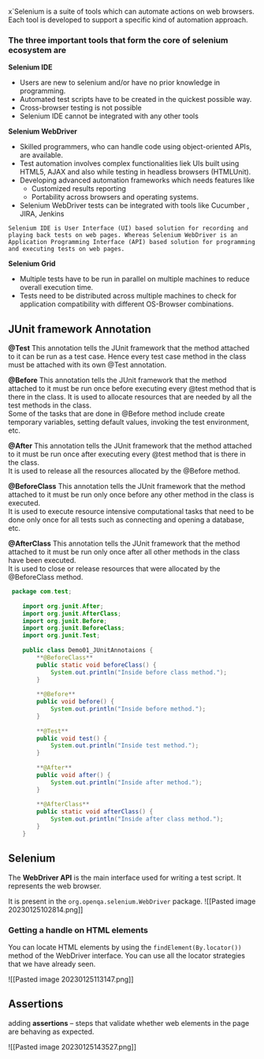 x`Selenium is a suite of tools which can automate actions on web browsers. Each tool is developed to support a specific kind of automation approach.

### The three important tools that form the core of selenium ecosystem are

**Selenium IDE**
-   Users are new to selenium and/or have no prior knowledge in programming.
-   Automated test scripts have to be created in the quickest possible way.
-   Cross-browser testing is not possible
- Selenium IDE cannot be integrated with any other tools

**Selenium WebDriver**
-   Skilled programmers, who can handle code using object-oriented APIs, are available.
-   Test automation involves complex functionalities liek UIs built using HTML5, AJAX and also while testing in headless browsers (HTMLUnit).
-   Developing advanced automation frameworks which needs features like
    -   Customized results reporting
    -   Portability across browsers and operating systems.
- Selenium WebDriver tests can be integrated with tools like Cucumber , JIRA, Jenkins

```ad-info
Selenium IDE is User Interface (UI) based solution for recording and playing back tests on web pages. Whereas Selenium WebDriver is an Application Programming Interface (API) based solution for programming and executing tests on web pages.
```


**Selenium Grid**
-   Multiple tests have to be run in parallel on multiple machines to reduce overall execution time.
-   Tests need to be distributed across multiple machines to check for application compatibility with different OS-Browser combinations.

## JUnit framework Annotation

**@Test**
This annotation tells the JUnit framework that the method attached to it can be run as a test case. Hence every test case method in the class must be attached with its own @Test annotation.

**@Before**
This annotation tells the JUnit framework that the method attached to it must be run once before executing every @test method that is there in the class. It is used to allocate resources that are needed by all the test methods in the class.  
Some of the tasks that are done in @Before method include create temporary variables, setting default values, invoking the test environment, etc.

**@After**
This annotation tells the JUnit framework that the method attached to it must be run once after executing every @test method that is there in the class.  
It is used to release all the resources allocated by the @Before method.

**@BeforeClass**
This annotation tells the JUnit framework that the method attached to it must be run only once before any other method in the class is executed.  
It is used to execute resource intensive computational tasks that need to be done only once for all tests such as connecting and opening a database, etc.

**@AfterClass**
This annotation tells the JUnit framework that the method attached to it must be run only once after all other methods in the class have been executed.  
It is used to close or release resources that were allocated by the @BeforeClass method.


```java
 package com.test;
    
    import org.junit.After;
    import org.junit.AfterClass;
    import org.junit.Before;
    import org.junit.BeforeClass;
    import org.junit.Test;
    
    public class Demo01_JUnitAnnotaions {
        **@BeforeClass**
        public static void beforeClass() {
            System.out.println("Inside before class method.");
        }
    
        **@Before**
        public void before() {
            System.out.println("Inside before method.");
        }
    
        **@Test**
        public void test() {
            System.out.println("Inside test method.");
        }
    
        **@After**
        public void after() {
            System.out.println("Inside after method.");
        }
    
        **@AfterClass**
        public static void afterClass() {
            System.out.println("Inside after class method.");
        }
    }
```

## Selenium 
The **WebDriver API** is the main interface used for writing a test script. It represents the web browser.

It is present in the `org.openqa.selenium.WebDriver` package.
![[Pasted image 20230125102814.png]]



### Getting a handle on HTML elements

You can locate HTML elements by using the `findElement(By.locator())` method of the WebDriver interface. You can use all the locator strategies that we have already seen.

![[Pasted image 20230125113147.png]]

## Assertions
adding **assertions** – steps that validate whether web elements in the page are behaving as expected.

![[Pasted image 20230125143527.png]]